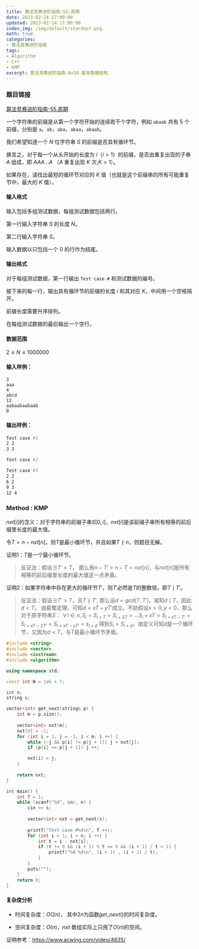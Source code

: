 ```yaml
---
title: 算法竞赛进阶指南-55.周期
date: 2023-02-24 17:00:00
updated: 2023-02-24 17:00:00
index_img: /img/default/stardust.png
math: true
categories:
- 算法竞赛进阶指南
tags: 
- Algorithm
- C++
- KMP
excerpt: 算法竞赛进阶指南-0x10-基本数据结构
---
```


### 题目链接

 [算法竞赛进阶指南-55.周期](https://www.acwing.com/problem/content/143/)

一个字符串的前缀是从第一个字符开始的连续若干个字符，例如 `abaab` 共有 $5$ 个前缀，分别是 `a`，`ab`，`aba`，`abaa`，`abaab`。

我们希望知道一个 $N$ 位字符串 $S$ 的前缀是否具有循环节。

换言之，对于每一个从头开始的长度为 $i$（$i>1$）的前缀，是否由重复出现的子串 $A$ 组成，即 $AAA…A$ （$A$ 重复出现 $K$ 次,$K>1$）。

如果存在，请找出最短的循环节对应的 $K$ 值（也就是这个前缀串的所有可能重复节中，最大的 $K$ 值）。

#### 输入格式

输入包括多组测试数据，每组测试数据包括两行。

第一行输入字符串 $S$ 的长度 $N$。

第二行输入字符串 $S$。

输入数据以只包括一个 $0$ 的行作为结尾。

#### 输出格式

对于每组测试数据，第一行输出 `Test case #` 和测试数据的编号。

接下来的每一行，输出具有循环节的前缀的长度 $i$ 和其对应 $K$，中间用一个空格隔开。

前缀长度需要升序排列。

在每组测试数据的最后输出一个空行。

#### 数据范围

$2 \le N \le 1000000$

#### 输入样例：

```
3
aaa
4
abcd
12
aabaabaabaab
0
```

#### 输出样例：

```bash
Test case #1
2 2
3 3

Test case #2

Test case #3
2 2
6 2
9 3
12 4
```

### Method : KMP

$nxt[i]$的含义：对于字符串的前缀子串$S[0, i]$，$nxt[i]$是该前缀子串所有相等的前后缀里长度的最大值。

令$T = n - nxt[n]$，则$T$是最小循环节，并且如果$T\nmid n$，则题目无解。

证明1：$T$是一个最小循环节。

> 反证法：假设$\exists T' < T$，
> 			   那么有$n - T' > n - T = nxt[n]$，与$nxt[n]$是所有相等的前后缀里长度的最大值这一点矛盾。

证明2：如果字符串中存在更大的循环节$T'$，则$T'$必然是$T$的整数倍，即$T \mid T'$。

> 反证法：假设$\exists T' > T$，且$T \nmid T'$,
> 				那么设$d = gcd(T, T')$，易知$d \mid T$，因此$d < T$。
> 				由裴蜀定理，可知$d = xT + yT'$成立，不妨假设$x > 0, y < 0$，那么对于原字符串$S$：
> 				$\forall i\in n,  S_i = S_{i + T} = S_{i + 2 T} = ... S_i+xT = S_{i + xT -T'} = S_{i + xT - 2T'} = S_{i + xT - yT'} = s_{i + d}$
> 				得到$S_i = S_{i + d}$，由定义可知$d$是一个循环节，又因为$d < T$，与$T$是最小循环节矛盾。


```c++
#include <string>
#include <vector>
#include <iostream>
#include <algorithm>

using namespace std;

const int N = 1e6 + 7;

int n;
string s;

vector<int> get_next(string& p) {
    int m = p.size();
    
    vector<int> nxt(m);
    nxt[0] = -1;
    for (int i = 1, j = -1; i < m; i ++) {
        while (~j && p[i] != p[j + 1]) j = nxt[j];
        if (p[i] == p[j + 1]) j ++;

        nxt[i] = j;
    }
    
    return nxt;
}

int main() {
    int T = 1;
    while (scanf("%d", &n), n) {
        cin >> s;
        
        vector<int> nxt = get_next(s);
        
        printf("Test case #%d\n", T ++);
        for (int i = 1; i < n; i ++) {
            int t = i - nxt[i];
            if (t != 0 && (i + 1) % t == 0 && (i + 1) / t > 1) {
                printf("%d %d\n", (i + 1) , (i + 1) / t);
            } 
        }
        puts("");
    }
    return 0;
}
```

#### 复杂度分析

- 时间复杂度：${O(2n)}$， 其中$2n$为函数$get\_next()$的时间复杂度。

- 空间复杂度：${O(n)}$，$nxt$ 数组实际上只用了$O(n)$的空间。



证明参考：https://www.acwing.com/video/4635/

